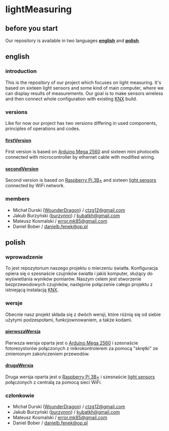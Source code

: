 # lightMeasuring
## before you start
Our repository is available in two languages [**english**](https://github.com/burzynnn/lightMeasuring#english) and [**polish**](https://github.com/burzynnn/lightMeasuring#polish).
## english
### introduction
This is the repository of our project which focuses on light measuring. It's based on sixteen light sensors and some kind of main computer, where we can display results of measurements. Our goal is to make sensors wireless and then connect whole configuration with existing [KNX](https://www.knx.org/knx-en/for-professionals/index.php) build.
### versions
Like for now our project has two versions differing in used components, principles of operations and codes.
#### [firstVersion](https://github.com/burzynnn/lightMeasuring/tree/firstVersion)
First version is based on [Arduino Mega 2560](https://store.arduino.cc/arduino-mega-2560-rev3) and sixteen mini photocells connected with microcontroller by ethernet cable with modified wiring.
#### [secondVersion](https://github.com/burzynnn/lightMeasuring/tree/secondVersion)
Second version is based on [Raspberry Pi 3B+](https://www.raspberrypi.org/products/raspberry-pi-3-model-b-plus/) and sixteen [light sensors](https://github.com/claws/BH1750) connected by WiFi network.
### members 
- Michał Durski ([WounderDragon](https://github.com/WounderDragon)) / ctzg12@gmail.com
- Jakub Burzyński ([burzynnn](https://github.com/burzynnn)) / kubatkh@gmail.com 
- Mateusz Kosmalski / error.mk85@gmail.com
- Daniel Bober / danielb.fenek@op.pl
## polish
### wprowadzenie
To jest repozytorium naszego projektu o mierzeniu światła. Konfiguracja opiera się o szesnaście czujników światła i jakiś komputer, służący do wyświetlania wyników pomiarów. Naszym celem jest stworzenie bezprzewodowych czujników, następnie połączenie całego projektu z istniejącą instalacją [KNX](https://www.knx.org/knx-en/for-professionals/index.php).
### wersje
Obecnie nasz projekt składa się z dwóch wersji, które różnią się od siebie użytymi podzespołami, funkcjownowaniem, a także kodami.
#### [pierwszaWersja](https://github.com/burzynnn/lightMeasuring/tree/firstVersion)
Pierwsza wersja oparta jest o [Arduino Mega 2560](https://store.arduino.cc/arduino-mega-2560-rev3) i szesnaście fotorezystorów połączonych z mikrokontrolerem za pomocą "skrętki" ze zmienionym zakończeniem przewodów.
#### [drugaWersja](https://github.com/burzynnn/lightMeasuring/tree/secondVersion)
Druga wersja oparta jest o [Raspberry Pi 3B+](https://www.raspberrypi.org/products/raspberry-pi-3-model-b-plus/) i szesnaście [light sensors](https://github.com/claws/BH1750) połączonych z centralą za pomocą sieci WiFi.
### członkowie
- Michał Durski ([WounderDragon](https://github.com/WounderDragon)) / ctzg12@gmail.com
- Jakub Burzyński ([burzynnn](https://github.com/burzynnn)) / kubatkh@gmail.com 
- Mateusz Kosmalski / error.mk85@gmail.com
- Daniel Bober / danielb.fenek@op.pl

